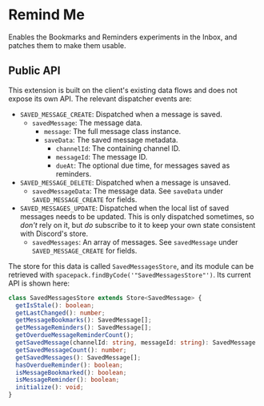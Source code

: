 # Remind Me
Enables the Bookmarks and Reminders experiments in the Inbox, and patches them to make them usable.

## Public API
This extension is built on the client's existing data flows and does not expose its own API. The
relevant dispatcher events are:
- `SAVED_MESSAGE_CREATE`: Dispatched when a message is saved.
  - `savedMessage`: The message data.
    - `message`: The full message class instance.
    - `saveData`: The saved message metadata.
      - `channelId`: The containing channel ID.
      - `messageId`: The message ID.
      - `dueAt`: The optional due time, for messages saved as reminders.
- `SAVED_MESSAGE_DELETE`: Dispatched when a message is unsaved.
  - `savedMessageData`: The message data. See `saveData` under `SAVED_MESSAGE_CREATE` for fields.
- `SAVED_MESSAGES_UPDATE`: Dispatched when the local list of saved messages needs to be updated.
  This is only dispatched sometimes, so *don't* rely on it, but *do* subscribe to it to keep your
  own state consistent with Discord's store.
  - `savedMessages`: An array of messages. See `savedMessage` under `SAVED_MESSAGE_CREATE` for fields.

The store for this data is called `SavedMessagesStore`, and its module can be retrieved with
`spacepack.findByCode('"SavedMessagesStore"')`. Its current API is shown here:
```ts
class SavedMessagesStore extends Store<SavedMessage> {
  getIsStale(): boolean;
  getLastChanged(): number;
  getMessageBookmarks(): SavedMessage[];
  getMessageReminders(): SavedMessage[];
  getOverdueMessageReminderCount();
  getSavedMessage(channelId: string, messageId: string): SavedMessage | null;
  getSavedMessageCount(): number;
  getSavedMessages(): SavedMessage[];
  hasOverdueReminder(): boolean;
  isMessageBookmarked(): boolean;
  isMessageReminder(): boolean;
  initialize(): void;
}
```